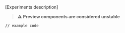 [Experiments description]

> **⚠️ Preview components are considered unstable**

```tsx
// example code
```
